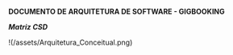 **DOCUMENTO DE ARQUITETURA DE SOFTWARE - GIGBOOKING**

***Matriz CSD***

!(/assets/Arquitetura_Conceitual.png)


